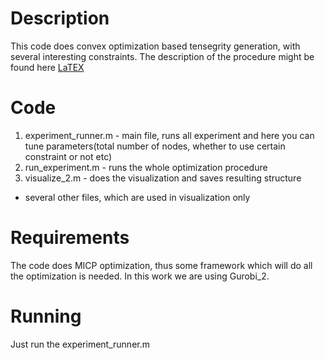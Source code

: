 # Description
This code does convex optimization based tensegrity generation, with several interesting constraints. The description of the procedure might be found here [LaTEX](https://www.overleaf.com/read/mpkrpfnncdtd)

# Code 
1. experiment_runner.m - main file, runs all experiment and here you can tune parameters(total number of nodes, whether to use certain constraint or not etc)
2. run_experiment.m - runs the whole optimization procedure
3. visualize_2.m - does the visualization and saves resulting structure

+ several other files, which are used in visualization only

# Requirements
The code does MICP optimization, thus some framework which will do all the optimization is needed. In this work we are using Gurobi_2.

# Running
Just run the experiment_runner.m 
